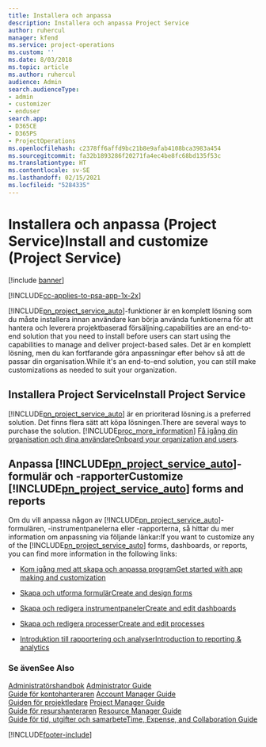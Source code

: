 ```yaml
---
title: Installera och anpassa
description: Installera och anpassa Project Service
author: ruhercul
manager: kfend
ms.service: project-operations
ms.custom: ''
ms.date: 8/03/2018
ms.topic: article
ms.author: ruhercul
audience: Admin
search.audienceType:
- admin
- customizer
- enduser
search.app:
- D365CE
- D365PS
- ProjectOperations
ms.openlocfilehash: c2378ff6affd9bc21b8e9afab4108bca3983a454
ms.sourcegitcommit: fa32b1893286f20271fa4ec4be8fc68bd135f53c
ms.translationtype: HT
ms.contentlocale: sv-SE
ms.lasthandoff: 02/15/2021
ms.locfileid: "5284335"
---
```

# <a name="install-and-customize-project-service"></a><span data-ttu-id="a0e47-103">Installera och anpassa (Project Service)</span><span class="sxs-lookup"><span data-stu-id="a0e47-103">Install and customize (Project Service)</span></span>

[!include [banner](../includes/psa-now-project-operations.md)]

[!INCLUDE[cc-applies-to-psa-app-1x-2x](../includes/cc-applies-to-psa-app-1x-2x.md)]

[!INCLUDE[pn_project_service_auto](../includes/pn-project-service-auto.md)]<span data-ttu-id="a0e47-104">-funktioner är en komplett lösning som du måste installera innan användare kan börja använda funktionerna för att hantera och leverera projektbaserad försäljning.</span><span class="sxs-lookup"><span data-stu-id="a0e47-104">capabilities are an end-to-end solution that you need to install before users can start using the capabilities to manage and deliver project-based sales.</span></span> <span data-ttu-id="a0e47-105">Det är en komplett lösning, men du kan fortfarande göra anpassningar efter behov så att de passar din organisation.</span><span class="sxs-lookup"><span data-stu-id="a0e47-105">While it's an end-to-end solution, you can still make customizations as needed to suit your organization.</span></span>  
<!-- TODO: I expect to find the information on how to get and install this here. Please find that and add it here. Same for Project Service.--> 
  
## <a name="install-project-service"></a><span data-ttu-id="a0e47-106">Installera Project Service</span><span class="sxs-lookup"><span data-stu-id="a0e47-106">Install Project Service</span></span>  
 [!INCLUDE[pn_project_service_auto](../includes/pn-project-service-auto.md)] <span data-ttu-id="a0e47-107">är en prioriterad lösning.</span><span class="sxs-lookup"><span data-stu-id="a0e47-107">is a preferred solution.</span></span> <span data-ttu-id="a0e47-108">Det finns flera sätt att köpa lösningen.</span><span class="sxs-lookup"><span data-stu-id="a0e47-108">There are several ways to purchase the solution.</span></span> [!INCLUDE[proc_more_information](../includes/proc-more-information.md)] <span data-ttu-id="a0e47-109">[Få igång din organisation och dina användare](https://docs.microsoft.com/dynamics365/customerengagement/on-premises/admin/onboard-your-organization-and-users-to-dynamics-365-online)</span><span class="sxs-lookup"><span data-stu-id="a0e47-109">[Onboard your organization and users](https://docs.microsoft.com/dynamics365/customerengagement/on-premises/admin/onboard-your-organization-and-users-to-dynamics-365-online).</span></span>  
  
## <a name="customize-pn_project_service_auto-forms-and-reports"></a><span data-ttu-id="a0e47-110">Anpassa [!INCLUDE[pn_project_service_auto](../includes/pn-project-service-auto.md)]-formulär och -rapporter</span><span class="sxs-lookup"><span data-stu-id="a0e47-110">Customize [!INCLUDE[pn_project_service_auto](../includes/pn-project-service-auto.md)] forms and reports</span></span>  
 <span data-ttu-id="a0e47-111">Om du vill anpassa någon av [!INCLUDE[pn_project_service_auto](../includes/pn-project-service-auto.md)]-formulären, -instrumentpanelerna eller -rapporterna, så hittar du mer information om anpassning via följande länkar:</span><span class="sxs-lookup"><span data-stu-id="a0e47-111">If you want to customize any of the [!INCLUDE[pn_project_service_auto](../includes/pn-project-service-auto.md)] forms, dashboards, or reports, you can find more information in the following links:</span></span>  
  
- [<span data-ttu-id="a0e47-112">Kom igång med att skapa och anpassa program</span><span class="sxs-lookup"><span data-stu-id="a0e47-112">Get started with app making and customization</span></span>](https://docs.microsoft.com/dynamics365/customerengagement/on-premises/customize/getting-started-customization)  
  
- [<span data-ttu-id="a0e47-113">Skapa och utforma formulär</span><span class="sxs-lookup"><span data-stu-id="a0e47-113">Create and design forms</span></span>](https://docs.microsoft.com/dynamics365/customerengagement/on-premises/customize/create-design-forms)  
  
- [<span data-ttu-id="a0e47-114">Skapa och redigera instrumentpaneler</span><span class="sxs-lookup"><span data-stu-id="a0e47-114">Create and edit dashboards</span></span>](https://docs.microsoft.com/dynamics365/customerengagement/on-premises/customize/create-edit-dashboards)  
  
- [<span data-ttu-id="a0e47-115">Skapa och redigera processer</span><span class="sxs-lookup"><span data-stu-id="a0e47-115">Create and edit processes</span></span>](https://docs.microsoft.com/dynamics365/customerengagement/on-premises/customize/guide-staff-through-common-tasks-processes)  
  
- [<span data-ttu-id="a0e47-116">Introduktion till rapportering och analyser</span><span class="sxs-lookup"><span data-stu-id="a0e47-116">Introduction to reporting & analytics</span></span>](https://docs.microsoft.com/dynamics365/customerengagement/on-premises/analytics/reporting-analytics-with-dynamics-365)  
  
### <a name="see-also"></a><span data-ttu-id="a0e47-117">Se även</span><span class="sxs-lookup"><span data-stu-id="a0e47-117">See Also</span></span>  
 <span data-ttu-id="a0e47-118">[Administratörshandbok](../psa/admin-guide.md) </span><span class="sxs-lookup"><span data-stu-id="a0e47-118">[Administrator Guide](../psa/admin-guide.md) </span></span>  
 <span data-ttu-id="a0e47-119">[Guide för kontohanteraren](../psa/account-manager-guide.md) </span><span class="sxs-lookup"><span data-stu-id="a0e47-119">[Account Manager Guide](../psa/account-manager-guide.md) </span></span>  
 <span data-ttu-id="a0e47-120">[Guiden för projektledare](../psa/project-manager-guide.md) </span><span class="sxs-lookup"><span data-stu-id="a0e47-120">[Project Manager Guide](../psa/project-manager-guide.md) </span></span>  
 <span data-ttu-id="a0e47-121">[Guide för resurshanteraren](../psa/resource-manager-guide.md) </span><span class="sxs-lookup"><span data-stu-id="a0e47-121">[Resource Manager Guide](../psa/resource-manager-guide.md) </span></span>  
 [<span data-ttu-id="a0e47-122">Guide för tid, utgifter och samarbete</span><span class="sxs-lookup"><span data-stu-id="a0e47-122">Time, Expense, and Collaboration Guide</span></span>](../psa/time-expense-collaboration-guide.md)


[!INCLUDE[footer-include](../includes/footer-banner.md)]